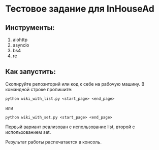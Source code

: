 # Тестовое задание для InHouseAd

## Инструменты:

1. aiohttp
2. asyncio
3. bs4
4. re

## Как запустить:

Скопируйте репозиторий или код к себе на рабочую машину. В командной строке пропишите:

`python wiki_with_list.py <start_page> <end_page>`

или

`python wiki_with_set.py <start_page> <end_page>`

Первый вариант реализован с использование list, второй с использованием set.

Результат работы распечатается в консоль.